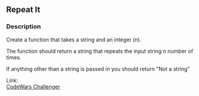 ## Repeat It

### Description
Create a function that takes a string and an integer (n).

The function should return a string that repeats the input string n number of times.

If anything other than a string is passed in you should return "Not a string"

Link: <br>
[CodeWars Challenger](https://www.codewars.com/kata/557af9418895e44de7000053)